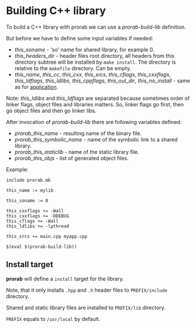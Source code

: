 # Building C++ library

To build a C++ library with prorab we can use a *prorab-build-lib* definition.

But before we have to define some input variables if needed:
- *this_soname* - 'so' name for shared library, for example 0.
- *this_headers_dir* - header files root directory, all headers from this directory subtree will be installed by `make install`. The directory is relative to the `makefile` directory. Can be empty.
- *this_name*, *this_cc*, *this_cxx*, *this_srcs*, *this_cflags*, *this_cxxflags*, *this_ldflags*, *this_ldlibs*, *this_cppflags*, *this_out_dir*, *this_no_install* - same as for [application](TutorialBuildApplication.md).

Note: *this_ldlibs* and *this_ldflags* are separated because sometimes order of linker flags, object files and libraries matters. So, linker flags go first, then go object files and then go linker libs.

After invocation of *prorab-build-lib* there are following variables defined:
- *prorab_this_name* - resulting name of the binary file.
- *prorab_this_symbolic_name* - name of the symbolic link to a shared library.
- *prorab_this_staticlib* - name of the static library file.
- *prorab_this_objs* - list of generated object files.

Example:

```
include prorab.mk

this_name := mylib

this_soname := 0

this_cxxflags += -Wall
this_cxxflags += -DDEBUG
this_cflags += -Wall
this_ldlibs += -lpthread

this_srcs += main.cpp myapp.cpp

$(eval $(prorab-build-lib))
```

## Install target

**prorab** will define a `install` target for the library.

Note, that it only installs `.hpp` and `.h` header files to `PREFIX/include` directory.

Shared and static library files are installed to `PREFIX/lib` directory.

`PREFIX` equals to `/usr/local` by default.
